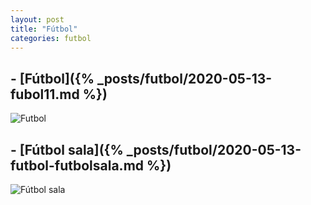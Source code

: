 ```yaml
---
layout: post
title: "Fútbol"
categories: futbol
---
```


## - [Fútbol]({% _posts/futbol/2020-05-13-fubol11.md %})
![Futbol](../images/futbo11_post.jpg)

## - [Fútbol sala]({% _posts/futbol/2020-05-13-futbol-futbolsala.md %})
![Fútbol sala](../images/futbol_futbolsala_pestana.jpeg)
